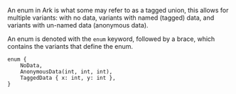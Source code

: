An enum in Ark is what some may refer to as a tagged union, this allows for
multiple variants: with no data, variants with named (tagged) data,
and variants with un-named data (anonymous data).

An enum is denoted with the `enum` keyword, followed by a brace, which contains
the variants that define the enum.

```
enum {
    NoData,
    AnonymousData(int, int, int),
    TaggedData { x: int, y: int },    
}
```